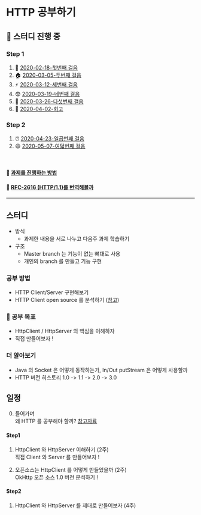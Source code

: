 # HTTP 공부하기

## :trolleybus: 스터디 진행 중

### Step 1
1. :checkered_flag: [2020-02-18-첫번째 걸음](/documents/steps/step1.md)
2. :house: [2020-03-05-두번째 걸음](/documents/steps/step2.md)
3. :zap: [2020-03-12-세번째 걸음](/documents/steps/step3.md)
4. :fearful: [2020-03-19-네번째 걸음](/documents/steps/step4.md)
5. :bicyclist: [2020-03-26-다섯번째 걸음](/documents/steps/step5.md)
6. :beers: [2020-04-02-회고](/documents/steps/step6.md)

### Step 2
1. :alarm_clock: [2020-04-23-일곱번째 걸음](/documents/steps/step7.md)
2. :smile: [2020-05-07-여덟번째 걸음](/documents/steps/step8.md)
<br>

#### :pray: [과제를 진행하는 방법](/documents/policy.md)

#### :walking: [RFC-2616 (HTTP/1.1)를 번역해볼까](https://github.com/Study-Java-Together/study-http/blob/master/rfc-2616-HTTP1.1/ko/context.md )

<hr/>

## 스터디

- 방식
  - 과제한 내용을 서로 나누고 다음주 과제 학습하기
- 구조
  - Master branch 는 기능이 없는 뼈대로 사용
  - 개인의 branch 를 만들고 기능 구현

### 공부 방법
- HTTP Client/Server 구현해보기
- HTTP Client open source 를 분석하기 ([참고](https://github.com/square/okhttp/))

### :art: 공부 목표
- HttpClient / HttpServer 의 핵심을 이해하자 
- 직접 만들어보자 !

### 더 알아보기
- Java 의 Socket 은 어떻게 동작하는가, In/Out putStream 은 어떻게 사용할까
- HTTP 버전 히스토리 1.0 -> 1.1 -> 2.0 -> 3.0

## 일정

0. 들어가며
<br> 왜 HTTP 를 공부해야 할까? [참고자료](https://www.slideshare.net/deview/d2-campus-http)

#### Step1

1. HttpClient 와 HttpServer 이해하기 (2주)
<br> 직접 Client 와 Server 를 만들어보자 !

2. 오픈소스는 HttpClient 를 어떻게 만들었을까 (2주)
<br> OkHttp 오픈 소스 1.0 버전 분석하기 !

#### Step2

1. HttpClient 와 HttpServer 를 제대로 만들어보자 (4주)
